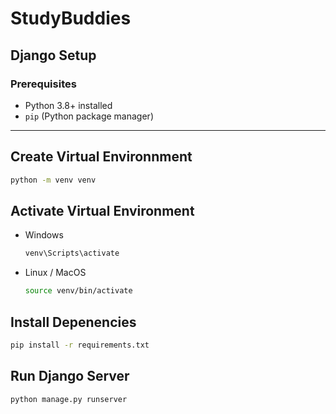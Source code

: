 # StudyBuddies

## Django Setup

### Prerequisites
- Python 3.8+ installed
- `pip` (Python package manager)

---

## Create Virtual Environnment 
```bash
python -m venv venv
```

## Activate Virtual Environment

* Windows
  ```bash
  venv\Scripts\activate
  ```
* Linux / MacOS
  ```bash
  source venv/bin/activate
  ```

## Install Depenencies
```bash
pip install -r requirements.txt
```

## Run Django Server
```bash
python manage.py runserver
```
